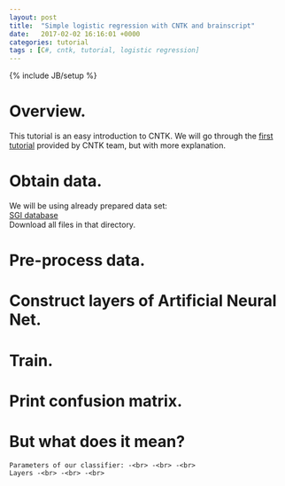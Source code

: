 ```yaml
---
layout: post
title:  "Simple logistic regression with CNTK and brainscript"
date:   2017-02-02 16:16:01 +0000
categories: tutorial
tags : [C#, cntk, tutorial, logistic regression]
---
```

{% include JB/setup %}

# Overview.
This tutorial is an easy introduction to CNTK. We will go through the <a href="https://github.com/Microsoft/CNTK/wiki/Tutorial">first tutorial</a> provided by CNTK team, but with more explanation.

# Obtain data.
We will be using already prepared data set:<br>
<a href="https://github.com/Microsoft/CNTK/tree/master/Tutorials/HelloWorld-LogisticRegression">SGI database</a><br>
Download all files in that directory.<br>

# Pre-process data.

# Construct layers of Artificial Neural Net.

# Train.

# Print confusion matrix.

# But what does it mean?
`Parameters of our classifier:
-<br>
-<br>
-<br>
`<br>
`Layers
-<br>
-<br>
-<br>`